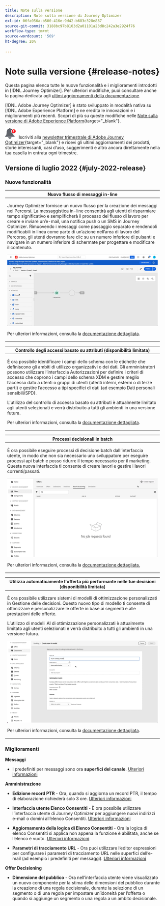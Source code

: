 ```yaml
---
title: Note sulla versione
description: Note sulla versione di Journey Optimizer
exl-id: 06fa956a-b500-416e-9d42-b683c328e837
source-git-commit: 3188bc97b8103d2a01101a23d8c242a3e2924f76
workflow-type: tm+mt
source-wordcount: '569'
ht-degree: 26%

---
```


# Note sulla versione {#release-notes}

Questa pagina elenca tutte le nuove funzionalità e i miglioramenti introdotti in [!DNL Journey Optimizer]. Per ulteriori modifiche, puoi consultare anche la pagina dedicata agli [ultimi aggiornamenti della documentazione](documentation-updates.md).

[!DNL Adobe Journey Optimizer] è stato sviluppato in modalità nativa su [!DNL Adobe Experience Platform] e ne eredita le innovazioni e i miglioramenti più recenti. Scopri di più su queste modifiche nelle [Note sulla versione di Adobe Experience Platform](https://experienceleague.adobe.com/docs/experience-platform/release-notes/latest.html?lang=it){target=&quot;_blank&quot;}.

![Newsletter](../assets/do-not-localize/nl-icon.png) Iscriviti alla [newsletter trimestrale di Adobe Journey Optimizer](https://www.adobe.com/subscription/Adobe_Journey_Optimizer_NL.html){target=&quot;_blank&quot;} e ricevi gli ultimi aggiornamenti dei prodotti, storie interessanti, casi d’uso, suggerimenti e altro ancora direttamente nella tua casella in entrata ogni trimestre.

## Versione di luglio 2022 {#july-2022-release}

### Nuove funzionalità

<table>
<thead>
<tr>
<th><strong>Nuovo flusso di messaggi in-line</strong><br/></th>
</tr>
</thead>
<tbody>
<tr>
<td>
<p>Journey Optimizer fornisce un nuovo flusso per la creazione dei messaggi nei Percorsi. La messaggistica in-line consentirà agli utenti di risparmiare tempo significativo e semplificherà il processo del flusso di lavoro per creare e inviare un’e-mail, una notifica push o un SMS in Journey Optimizer. Rimuovendo i messaggi come passaggio separato e rendendoli modificabili in linea come parte di un’azione nell’area di lavoro del Percorso, gli utenti dovranno fare clic su un numero inferiore di pulsanti e navigare in un numero inferiore di schermate per progettare e modificare il contenuto.</p>
<img src="assets/do-not-localize/inline.gif"/>
<p>Per ulteriori informazioni, consulta la <a href="../messages/get-started-content.md">documentazione dettagliata</a>.</p>
</td>
</tr>
</tbody>
</table>


<table>
<thead>
<tr>
<th><strong>Controllo degli accessi basato su attributi (disponibilità limitata)</strong><br/></th>
</tr>
</thead>
<tbody>
<tr>
<td>
<p>È ora possibile identificare i campi dello schema con le etichette che definiscono gli ambiti di utilizzo organizzativi o dei dati. Gli amministratori possono utilizzare l’interfaccia Autorizzazioni per definire i criteri di accesso che coprono i campi dello schema XDM e gestire meglio l’accesso dato a utenti o gruppi di utenti (utenti interni, esterni o di terze parti) e gestire l’accesso a tipi specifici di dati (ad esempio Dati personali sensibili/SPD).</p>
<p>L'utilizzo del controllo di accesso basato su attributi è attualmente limitato agli utenti selezionati e verrà distribuito a tutti gli ambienti in una versione futura.</p>
<p>Per ulteriori informazioni, consulta la <a href="../administration/attribute-based-access.md">documentazione dettagliata</a>.</p>
</td>
</tr>
</tbody>
</table>

<table>
<thead>
<tr>
<th><strong>Processi decisionali in batch</strong><br/></th>
</tr>
</thead>
<tbody>
<tr>
<td>
<p>È ora possibile eseguire processi di decisione batch dall'interfaccia utente, in modo che non sia necessario uno sviluppatore per eseguire processi api batch e posso ridurre il tempo necessario per il marketing. Questa nuova interfaccia ti consente di creare lavori e gestire i lavori correnti/passati.</p>
<img src="assets/do-not-localize/batch.gif"/>
<p>Per ulteriori informazioni, consulta la <a href="../offers/batch-delivery.md">documentazione dettagliata.</p>
</td>
</tr>
</tbody>
</table>

<table>
<thead>
<tr>
<th><strong>Utilizza automaticamente l'offerta più performante nelle tue decisioni (disponibilità limitata)</strong><br/></th>
</tr>
</thead>
<tbody>
<tr>
<td>
<p>È ora possibile utilizzare sistemi di modelli di ottimizzazione personalizzati in Gestione delle decisioni. Questo nuovo tipo di modello ti consente di ottimizzare e personalizzare le offerte in base ai segmenti e alle prestazioni delle offerte.</p>
<p>L’utilizzo di modelli AI di ottimizzazione personalizzati è attualmente limitato agli utenti selezionati e verrà distribuito a tutti gli ambienti in una versione futura.</p>
<img src="assets/do-not-localize/ai-ranking.gif"/>
<p>Per ulteriori informazioni, consulta la <a href="../offers/ranking/personalized-optimization-model.md">documentazione dettagliata</a>.</p>
</td>
</tr>
</tbody>
</table>

### Miglioramenti

<!--
**Journeys**

* **Ending a journey** - In the journey canvas, the **End** activity has been removed from the palette. End tags are now added by default at the end of each path and cannot be removed. This improvement allows better reporting of where a customer dropped out of the journey, without any action from the user.
-->

**Messaggi**

* I predefiniti per messaggi sono ora **superfici del canale**. [Ulteriori informazioni](../configuration/channel-surfaces.md)

**Amministrazione**

* **Edizione record PTR** - Ora, quando si aggiorna un record PTR, il tempo di elaborazione richiederà solo 3 ore. [Ulteriori informazioni](../configuration/ptr-records.md#processing)

* **Interfaccia utente Elenco Consentiti** - È ora possibile utilizzare l’interfaccia utente di Journey Optimizer per aggiungere nuovi indirizzi e-mail o domini all’elenco Consentiti. [Ulteriori informazioni](../configuration/allow-list.md)

* **Aggiornamento della logica di Elenco Consentiti** - Ora la logica di elenco Consentiti si applica non appena la funzione è abilitata, anche se l’elenco è vuoto. [Ulteriori informazioni](../configuration/allow-list.md#logic)

* **Parametri di tracciamento URL** - Ora puoi utilizzare l’editor espressioni per configurare i parametri di tracciamento URL nelle superfici dell’e-mail (ad esempio i predefiniti per messaggi). [Ulteriori informazioni](../configuration/email-settings.md#url-tracking)

**Offer Decisioning**

* **Dimensione del pubblico** - Ora nell’interfaccia utente viene visualizzato un nuovo componente per la stima delle dimensioni del pubblico durante la creazione di una regola decisionale, durante la selezione di un segmento o di una regola per impostare un’idoneità per l’offerta o quando si aggiunge un segmento o una regola a un ambito decisionale.